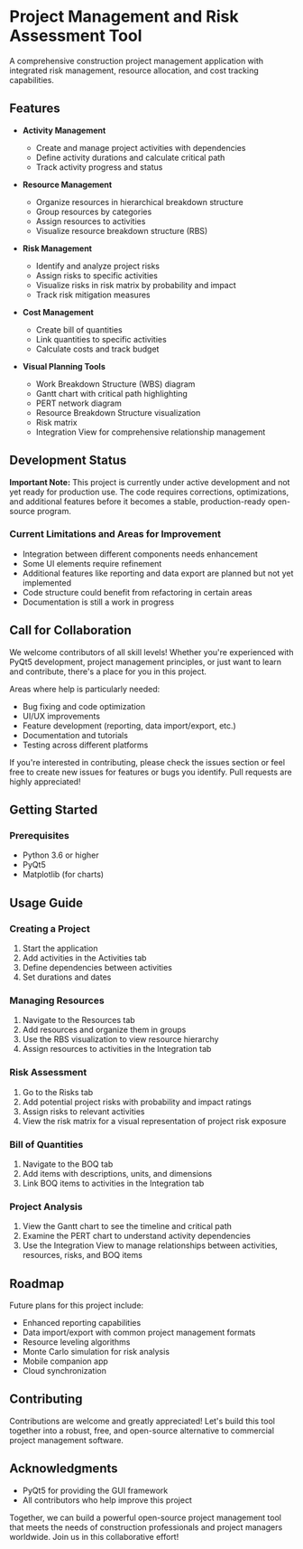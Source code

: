 # Project Management and Risk Assessment Tool

A comprehensive construction project management application with integrated risk management, resource allocation, and cost tracking capabilities.

## Features

- **Activity Management**
  - Create and manage project activities with dependencies
  - Define activity durations and calculate critical path
  - Track activity progress and status

- **Resource Management**
  - Organize resources in hierarchical breakdown structure
  - Group resources by categories
  - Assign resources to activities
  - Visualize resource breakdown structure (RBS)

- **Risk Management**
  - Identify and analyze project risks
  - Assign risks to specific activities
  - Visualize risks in risk matrix by probability and impact
  - Track risk mitigation measures

- **Cost Management**
  - Create bill of quantities
  - Link quantities to specific activities
  - Calculate costs and track budget

- **Visual Planning Tools**
  - Work Breakdown Structure (WBS) diagram
  - Gantt chart with critical path highlighting
  - PERT network diagram
  - Resource Breakdown Structure visualization
  - Risk matrix
  - Integration View for comprehensive relationship management

## Development Status

**Important Note:** This project is currently under active development and not yet ready for production use. The code requires corrections, optimizations, and additional features before it becomes a stable, production-ready open-source program.

### Current Limitations and Areas for Improvement

- Integration between different components needs enhancement
- Some UI elements require refinement
- Additional features like reporting and data export are planned but not yet implemented
- Code structure could benefit from refactoring in certain areas
- Documentation is still a work in progress

## Call for Collaboration

We welcome contributors of all skill levels! Whether you're experienced with PyQt5 development, project management principles, or just want to learn and contribute, there's a place for you in this project.

Areas where help is particularly needed:
- Bug fixing and code optimization
- UI/UX improvements
- Feature development (reporting, data import/export, etc.)
- Documentation and tutorials
- Testing across different platforms

If you're interested in contributing, please check the issues section or feel free to create new issues for features or bugs you identify. Pull requests are highly appreciated!

## Getting Started

### Prerequisites

- Python 3.6 or higher
- PyQt5
- Matplotlib (for charts)

## Usage Guide

### Creating a Project

1. Start the application
2. Add activities in the Activities tab
3. Define dependencies between activities
4. Set durations and dates

### Managing Resources

1. Navigate to the Resources tab
2. Add resources and organize them in groups
3. Use the RBS visualization to view resource hierarchy
4. Assign resources to activities in the Integration tab

### Risk Assessment

1. Go to the Risks tab
2. Add potential project risks with probability and impact ratings
3. Assign risks to relevant activities
4. View the risk matrix for a visual representation of project risk exposure

### Bill of Quantities

1. Navigate to the BOQ tab
2. Add items with descriptions, units, and dimensions
3. Link BOQ items to activities in the Integration tab

### Project Analysis

1. View the Gantt chart to see the timeline and critical path
2. Examine the PERT chart to understand activity dependencies
3. Use the Integration View to manage relationships between activities, resources, risks, and BOQ items

## Roadmap

Future plans for this project include:
- Enhanced reporting capabilities
- Data import/export with common project management formats
- Resource leveling algorithms
- Monte Carlo simulation for risk analysis
- Mobile companion app
- Cloud synchronization

## Contributing

Contributions are welcome and greatly appreciated! Let's build this tool together into a robust, free, and open-source alternative to commercial project management software.

## Acknowledgments

- PyQt5 for providing the GUI framework
- All contributors who help improve this project

Together, we can build a powerful open-source project management tool that meets the needs of construction professionals and project managers worldwide. Join us in this collaborative effort!
